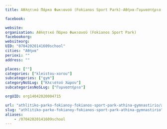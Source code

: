 ```yaml
---
title: Αθλητικό Πάρκο Φωκιανού (Fokianos Sport Park)-Αθήνα-Γυμναστήριο

facebook:

website:
organisation: Αθλητικό Πάρκο Φωκιανού (Fokianos Sport Park)
facebookorg:
websiteorg:
UID: "07042020141609school"
cities: "Αθήνα"
perioxi: ""
address: ""

places: [""]
categories: ["kleistou-xorou"]
subcategories: ["gym"]
categoryNoSLug: ["Κλειστού Χώρου"]
subcategoriesNoSLug: ["Γυμναστήριο"]

orgUID: org14042020004715

url: "athlitiko-parko-fokianoy-fokianos-sport-park-athina-gymnastirio/athina//"
slug: "athlitiko-parko-fokianoy-fokianos-sport-park-athina-gymnastirio"
aliases:
    - /07042020141609school
---
```





